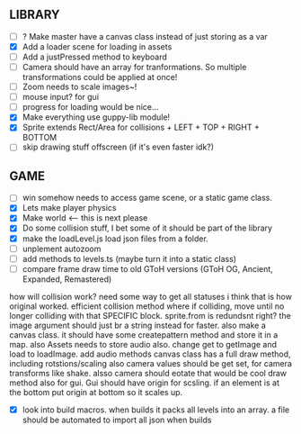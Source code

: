 ## LIBRARY
- [ ] ? Make master have a canvas class instead of just storing as a var
- [x] Add a loader scene for loading in assets
- [ ] Add a justPressed method to keyboard
- [ ] Camera should have an array for tranformations. So multiple transformations could be applied at once!
- [ ] Zoom needs to scale images~!
- [ ] mouse input? for gui
- [ ] progress for loading would be nice...
- [x] Make everything use guppy-lib module!
- [x] Sprite extends Rect/Area for collisions + LEFT + TOP + RIGHT + BOTTOM
- [ ] skip drawing stuff offscreen (if it's even faster idk?)

## GAME
- [ ] win somehow needs to access game scene, or a static game class.
- [x] Lets make player physics
- [x] Make world <-- this is next please
- [x] Do some collision stuff, I bet some of it should be part of the library
- [x] make the loadLevel.js load json files from a folder.
- [ ] unplement autozoom
- [ ] add methods to levels.ts (maybe turn it into a static class)
- [ ] compare frame draw time to old GToH versions (GToH OG, Ancient, Expanded, Remastered)

how will collision work? need some way to get all statuses i think that is how original worked.
efficient collision method where if colliding, move until no longer colliding with that SPECIFIC block.
sprite.from is redundsnt right? the image argument should just br a string instead for faster.
also make a canvas class. it should have some createpattern method and store it in a map.
also Assets needs to store audio also. change get to getImage and load to loadImage. add audio methods
canvas class has a full draw method, including rotstions/scaling
also camera values should be get set, for camera transforms like shake. alsso camera should eotate that would be cool
draw method also for gui. Gui should have origin for scsling.
if an element is at the bottom put origin at bottom so it scales up.
- [x] look into build macros. when builds it packs all levels into an array. a file should be automated to import all json when builds